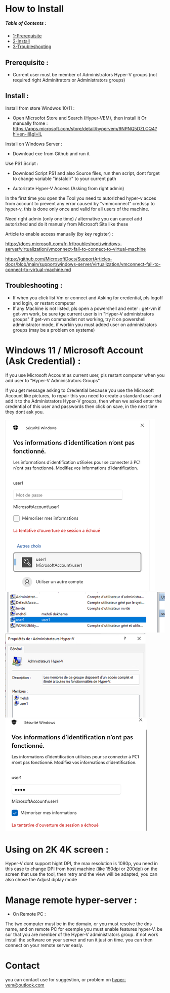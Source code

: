 # How to Install

##### Table of Contents  :
* [1-Prerequisite](#Prerequisite) 
* [2-Install](#Install)  
* [3-Troubleshooting](#Troubleshooting)

## Prerequisite :
<a name="Prerequisite"/>  

* Current user must be member of Administrators Hyper-V groups (not required right Adminitrators or Administrators groups)

## Install :
<a name="Install"/>

Install from store Windwos 10/11 :

* Open Micrsofot Store and Search (Hyper-VEM), then install it
Or manually frome : https://apps.microsoft.com/store/detail/hypervem/9NPNQ5DZLCQ4?hl=en-il&gl=IL

Install on Windows Server :

* Download exe from Github and run it

Use PS1 Script :

* Download Script PS1 and also Source files, run then script, dont forget to change variable "instaldir" to your current path

* Autorizate Hyper-V Access (Asking from right admin)

In the first time you open the Tool you need to autorizhed hyper-v acces from account to prevent any error caused by "vmmconnect" credssp to hyper-v, this is done only once and valid for all users of the machine.

Need right admin (only one time) / alternative you can cancel add autorizhed and do it manualy from Microsoft Site like these 
  
Article to enable access manually (by key register) : 

https://docs.microsoft.com/fr-fr/troubleshoot/windows-server/virtualization/vmconnect-fail-to-connect-to-virtual-machine

https://github.com/MicrosoftDocs/SupportArticles-docs/blob/main/support/windows-server/virtualization/vmconnect-fail-to-connect-to-virtual-machine.md

## Troubleshooting :
<a name="Troubleshooting"/>

* If when you click list Vm or connect and Asking for credential, pls logoff and login, or restart computer
* If any Machine is not listed, pls open a powershell and enter : get-vm 
if get-vm work, be sure tge current user is in "Hyper-V administrators groups"
if get-vm commandlet not working, try it on powershell administrator mode, if workin you must added user on administrators groups (may be a problem on systeme)

# Windows 11 / Microsoft Account (Ask Credential) :

If you use Microsoft Account as current user, pls restart computer when you add user to "Hyper-V Administrators Groups"

If you get message asking to Credential because you use the Microsoft Account like pictures, to repair this you need to create a standard user and add it to the Administrators Hyper-V groups, then when we asked enter the credential of this user and passwords then click on save, in the next time they dont ask you.

![1](pictures/Error/1.png "1")
![2](pictures/Error/2.png "2")
![3](pictures/Error/3.png "3")
![4](pictures/Error/4.png "4")

# Using on 2K 4K screen :

Hyper-V dont support hight DPI, the max resolution is 1080p, you need in this case to change DPI from host machine (like 150dpi or 200dpi) on the screen that use the tool, then retry and the view will be adapted, you can also chose the Adjust diplay mode

# Manage remote hyper-server :

* On Remote PC : 

The two computer must be in the domain, or you must resolve the dns name, and on remote PC for exemple you must enable features hyper-V.
be sur that you are member of the Hyper-V administrators group. if not work install the software on your server and run it just on time. you can then connect on your remote server easly.


# Contact

you can contact use for suggestion, or problem on hyper-vem@outlook.com

